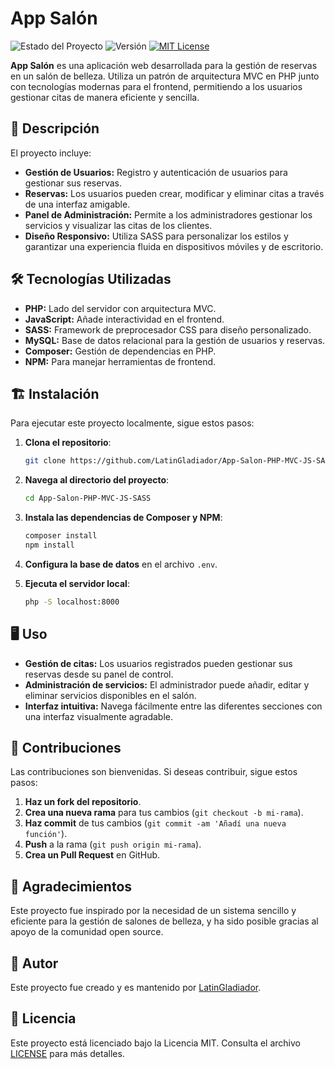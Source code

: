 # App Salón

![Estado del Proyecto](https://img.shields.io/badge/estado-en%20desarrollo-yellow.svg)
![Versión](https://img.shields.io/badge/versión-1.0.0-brightgreen.svg)
[![MIT License](https://img.shields.io/badge/licencia-MIT-blue.svg)](LICENSE)


**App Salón** es una aplicación web desarrollada para la gestión de reservas en un salón de belleza. Utiliza un patrón de arquitectura MVC en PHP junto con tecnologías modernas para el frontend, permitiendo a los usuarios gestionar citas de manera eficiente y sencilla.

## 🚀 Descripción

El proyecto incluye:

- **Gestión de Usuarios:** Registro y autenticación de usuarios para gestionar sus reservas.
- **Reservas:** Los usuarios pueden crear, modificar y eliminar citas a través de una interfaz amigable.
- **Panel de Administración:** Permite a los administradores gestionar los servicios y visualizar las citas de los clientes.
- **Diseño Responsivo:** Utiliza SASS para personalizar los estilos y garantizar una experiencia fluida en dispositivos móviles y de escritorio.

## 🛠️ Tecnologías Utilizadas

- **PHP:** Lado del servidor con arquitectura MVC.
- **JavaScript:** Añade interactividad en el frontend.
- **SASS:** Framework de preprocesador CSS para diseño personalizado.
- **MySQL:** Base de datos relacional para la gestión de usuarios y reservas.
- **Composer:** Gestión de dependencias en PHP.
- **NPM:** Para manejar herramientas de frontend.

## 🏗️ Instalación

Para ejecutar este proyecto localmente, sigue estos pasos:

1. **Clona el repositorio**:

    ```bash
    git clone https://github.com/LatinGladiador/App-Salon-PHP-MVC-JS-SASS.git
    ```

2. **Navega al directorio del proyecto**:

    ```bash
    cd App-Salon-PHP-MVC-JS-SASS
    ```

3. **Instala las dependencias de Composer y NPM**:

    ```bash
    composer install
    npm install
    ```

4. **Configura la base de datos** en el archivo `.env`.

5. **Ejecuta el servidor local**:

    ```bash
    php -S localhost:8000
    ```

## 🖥️ Uso

- **Gestión de citas:** Los usuarios registrados pueden gestionar sus reservas desde su panel de control.
- **Administración de servicios:** El administrador puede añadir, editar y eliminar servicios disponibles en el salón.
- **Interfaz intuitiva:** Navega fácilmente entre las diferentes secciones con una interfaz visualmente agradable.

## 🤝 Contribuciones

Las contribuciones son bienvenidas. Si deseas contribuir, sigue estos pasos:

1. **Haz un fork del repositorio**.
2. **Crea una nueva rama** para tus cambios (`git checkout -b mi-rama`).
3. **Haz commit** de tus cambios (`git commit -am 'Añadí una nueva función'`).
4. **Push** a la rama (`git push origin mi-rama`).
5. **Crea un Pull Request** en GitHub.

## 🙏 Agradecimientos

Este proyecto fue inspirado por la necesidad de un sistema sencillo y eficiente para la gestión de salones de belleza, y ha sido posible gracias al apoyo de la comunidad open source.

## 👤 Autor

Este proyecto fue creado y es mantenido por [LatinGladiador](https://github.com/LatinGladiador).

## 📜 Licencia

Este proyecto está licenciado bajo la Licencia MIT. Consulta el archivo [LICENSE](LICENSE) para más detalles.

